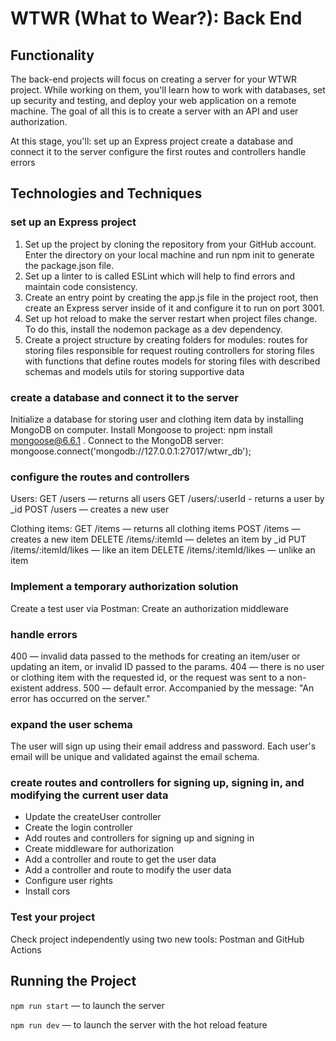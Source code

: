 # WTWR (What to Wear?): Back End

## Functionality

The back-end projects will focus on creating a server for your WTWR project. While working on them, you'll learn how to work with databases, set up security and testing, and deploy your web application on a remote machine. The goal of all this is to create a server with an API and user authorization.

At this stage, you'll:
set up an Express project
create a database and connect it to the server
configure the first routes and controllers
handle errors

## Technologies and Techniques

### set up an Express project

1. Set up the project by cloning the repository from your GitHub account. Enter the directory on your local machine and run npm init to generate the package.json file.
2. Set up a linter to is called ESLint which will help to find errors and maintain code consistency.
3. Create an entry point by creating the app.js file in the project root, then create an Express server inside of it and configure it to run on port 3001.
4. Set up hot reload to make the server restart when project files change. To do this, install the nodemon package as a dev dependency.
5. Create a project structure by creating folders for modules:
   routes for storing files responsible for request routing
   controllers for storing files with functions that define routes
   models for storing files with described schemas and models
   utils for storing supportive data

### create a database and connect it to the server

Initialize a database for storing user and clothing item data by installing MongoDB on computer.
Install Mongoose to project: npm install mongoose@6.6.1 .
Connect to the MongoDB server: mongoose.connect('mongodb://127.0.0.1:27017/wtwr_db');

### configure the routes and controllers

Users:
GET /users — returns all users
GET /users/:userId - returns a user by \_id
POST /users — creates a new user

Clothing items:
GET /items — returns all clothing items
POST /items — creates a new item
DELETE /items/:itemId — deletes an item by \_id
PUT /items/:itemId/likes — like an item
DELETE /items/:itemId/likes — unlike an item

### Implement a temporary authorization solution

Create a test user via Postman:
Create an authorization middleware

### handle errors

400 — invalid data passed to the methods for creating an item/user or updating an item, or invalid ID passed to the params.
404 — there is no user or clothing item with the requested id, or the request was sent to a non-existent address.
500 — default error. Accompanied by the message: "An error has occurred on the server."

### expand the user schema

The user will sign up using their email address and password. Each user's email will be unique and validated against the email schema.

### create routes and controllers for signing up, signing in, and modifying the current user data

- Update the createUser controller
- Create the login controller
- Add routes and controllers for signing up and signing in
- Create middleware for authorization
- Add a controller and route to get the user data
- Add a controller and route to modify the user data
- Configure user rights
- Install cors

### Test your project

Check project independently using two new tools: Postman and GitHub Actions

## Running the Project

`npm run start` — to launch the server

`npm run dev` — to launch the server with the hot reload feature
